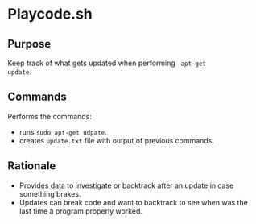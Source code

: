 # Playcode.sh

## Purpose
Keep track of what gets updated when performing <code> apt-get update</code>.

## Commands
Performs the commands:
- runs <code>sudo apt-get udpate</code>.
- creates <code>update.txt</code> file with output of previous commands.

## Rationale
- Provides data to investigate or backtrack after an update in case something brakes.
- Updates can break code and want to backtrack to see when was the last time a program properly worked.
